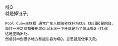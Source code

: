 噠Q   
就是掉链子;  
```
Pool Cue=桌球棍 通常广东人都简称球杆为CUE CUE跟Q是同音。
每打一杆之前都要用球Chalk涂一下杆就是为了防止塌Q（打滑）
这是正确出处。
然后引申到很多地方都能形容为塌Q。意思就是做事失败。
```   


